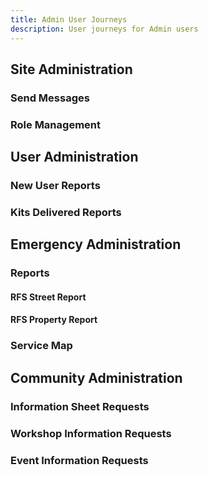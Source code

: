 ```yaml
---
title: Admin User Journeys
description: User journeys for Admin users
---
```


## Site Administration

### Send Messages

### Role Management

## User Administration

### New User Reports

### Kits Delivered Reports

## Emergency Administration

### Reports

#### RFS Street Report

#### RFS Property Report

### Service Map

## Community Administration

### Information Sheet Requests

### Workshop Information Requests

### Event Information Requests
